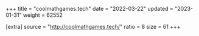 +++
title = "coolmathgames.tech"
date = "2022-03-22"
updated = "2023-01-31"
weight = 62552

[extra]
source = "http://coolmathgames.tech/"
ratio = 8
size = 61
+++
